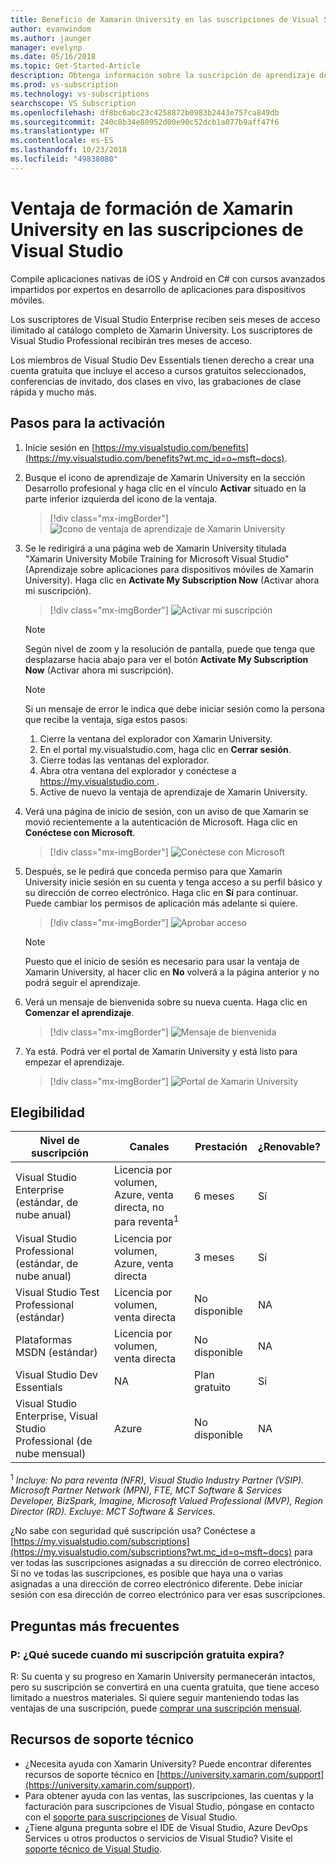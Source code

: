 ```yaml
---
title: Beneficio de Xamarin University en las suscripciones de Visual Studio | Microsoft Docs
author: evanwindom
ms.author: jaunger
manager: evelynp
ms.date: 05/16/2018
ms.topic: Get-Started-Article
description: Obtenga información sobre la suscripción de aprendizaje de Xamarin University incluida con su suscripción de Visual Studio seleccionada.
ms.prod: vs-subscription
ms.technology: vs-subscriptions
searchscope: VS Subscription
ms.openlocfilehash: df8bc6abc23c4258872b0983b2443e757ca849db
ms.sourcegitcommit: 240c8b34e80952d00e90c52dcb1a077b9aff47f6
ms.translationtype: HT
ms.contentlocale: es-ES
ms.lasthandoff: 10/23/2018
ms.locfileid: "49838080"
---
```

# <a name="xamarin-university-training-benefit-in-visual-studio-subscriptions"></a>Ventaja de formación de Xamarin University en las suscripciones de Visual Studio

Compile aplicaciones nativas de iOS y Android en C# con cursos avanzados impartidos por expertos en desarrollo de aplicaciones para dispositivos móviles.

Los suscriptores de Visual Studio Enterprise reciben seis meses de acceso ilimitado al catálogo completo de Xamarin University.  Los suscriptores de Visual Studio Professional recibirán tres meses de acceso.

Los miembros de Visual Studio Dev Essentials tienen derecho a crear una cuenta gratuita que incluye el acceso a cursos gratuitos seleccionados, conferencias de invitado, dos clases en vivo, las grabaciones de clase rápida y mucho más.


## <a name="activation-steps"></a>Pasos para la activación
1.  Inicie sesión en [https://my.visualstudio.com/benefits](https://my.visualstudio.com/benefits?wt.mc_id=o~msft~docs).
2.  Busque el icono de aprendizaje de Xamarin University en la sección Desarrollo profesional y haga clic en el vínculo **Activar** situado en la parte inferior izquierda del icono de la ventaja.
    > [!div class="mx-imgBorder"]
    > ![Icono de ventaja de aprendizaje de Xamarin University](_img/vs-xamarin/vs-xamarin-tile.png)

3.  Se le redirigirá a una página web de Xamarin University titulada "Xamarin University Mobile Training for Microsoft Visual Studio" (Aprendizaje sobre aplicaciones para dispositivos móviles de Xamarin University).  Haga clic en **Activate My Subscription Now** (Activar ahora mi suscripción).
    > [!div class="mx-imgBorder"]
    > ![Activar mi suscripción](_img/vs-xamarin/vs-xamarin-activate.png)

    > [!NOTE]
    > Según nivel de zoom y la resolución de pantalla, puede que tenga que desplazarse hacia abajo para ver el botón **Activate My Subscription Now** (Activar ahora mi suscripción).

    > [!NOTE]
    > Si un mensaje de error le indica que debe iniciar sesión como la persona que recibe la ventaja, siga estos pasos:
    > 1. Cierre la ventana del explorador con Xamarin University.
    > 2. En el portal my.visualstudio.com, haga clic en **Cerrar sesión**.
    > 3. Cierre todas las ventanas del explorador.
    > 4. Abra otra ventana del explorador y conéctese a [ https://my.visualstudio.com ](https://my.visualstudio.com).
    > 5. Active de nuevo la ventaja de aprendizaje de Xamarin University.

4.  Verá una página de inicio de sesión, con un aviso de que Xamarin se movió recientemente a la autenticación de Microsoft.  Haga clic en **Conéctese con Microsoft**.
    > [!div class="mx-imgBorder"]
    > ![Conéctese con Microsoft](_img/vs-xamarin/vs-xamarin-connect.png)

5. Después, se le pedirá que conceda permiso para que Xamarin University inicie sesión en su cuenta y tenga acceso a su perfil básico y su dirección de correo electrónico.  Haga clic en **Sí** para continuar. Puede cambiar los permisos de aplicación más adelante si quiere.
    > [!div class="mx-imgBorder"]
    > ![Aprobar acceso](_img/vs-xamarin/vs-xamarin-access.png)

    > [!NOTE]
    > Puesto que el inicio de sesión es necesario para usar la ventaja de Xamarin University, al hacer clic en **No** volverá a la página anterior y no podrá seguir el aprendizaje.


6. Verá un mensaje de bienvenida sobre su nueva cuenta.  Haga clic en **Comenzar el aprendizaje**.
    > [!div class="mx-imgBorder"]
    > ![Mensaje de bienvenida](_img/vs-xamarin/vs-xamarin-confirm.png)

7. Ya está.  Podrá ver el portal de Xamarin University y está listo para empezar el aprendizaje.
    > [!div class="mx-imgBorder"]
    > ![Portal de Xamarin University](_img/vs-xamarin/vs-xamarin-portal.png)

## <a name="eligibility"></a>Elegibilidad

| Nivel de suscripción                                                 |     Canales                                            | Prestación                                                          | ¿Renovable?    |
|--------------------------------------------------------------------|---------------------------------------------------------|------------------------------------------------------------------|---------------|
| Visual Studio Enterprise (estándar, de nube anual)   | Licencia por volumen, Azure, venta directa, no para reventa<sup>1</sup> | 6 meses       |  Sí |
| Visual Studio Professional (estándar, de nube anual) | Licencia por volumen, Azure, venta directa                                       | 3 meses       |  Sí |
| Visual Studio Test Professional (estándar)                         | Licencia por volumen, venta directa                                              | No disponible                                             |  NA        |
| Plataformas MSDN (estándar)                                          | Licencia por volumen, venta directa                                              | No disponible                                             |  NA        |
| Visual Studio Dev Essentials | NA  | Plan gratuito                                             |  Sí        |
| Visual Studio Enterprise, Visual Studio Professional (de nube mensual) | Azure                                       | No disponible                                                           |NA|

<sup>1</sup> *Incluye: No para reventa (NFR), Visual Studio Industry Partner (VSIP).  Microsoft Partner Network (MPN), FTE, MCT Software & Services Developer, BizSpark, Imagine, Microsoft Valued Professional (MVP), Region Director (RD).   Excluye: MCT Software & Services.*


¿No sabe con seguridad qué suscripción usa?  Conéctese a [https://my.visualstudio.com/subscriptions](https://my.visualstudio.com/subscriptions?wt.mc_id=o~msft~docs) para ver todas las suscripciones asignadas a su dirección de correo electrónico. Si no ve todas las suscripciones, es posible que haya una o varias asignadas a una dirección de correo electrónico diferente.  Debe iniciar sesión con esa dirección de correo electrónico para ver esas suscripciones.

## <a name="frequently-asked-questions"></a>Preguntas más frecuentes
### <a name="q--what-happens-when-my-free-subscription-expires"></a>P: ¿Qué sucede cuando mi suscripción gratuita expira?
R: Su cuenta y su progreso en Xamarin University permanecerán intactos, pero su suscripción se convertirá en una cuenta gratuita, que tiene acceso limitado a nuestros materiales. Si quiere seguir manteniendo todas las ventajas de una suscripción, puede [comprar una suscripción mensual](https://aka.ms/buy-xamarin-university).

## <a name="support-resources"></a>Recursos de soporte técnico
-  ¿Necesita ayuda con Xamarin University?  Puede encontrar diferentes recursos de soporte técnico en [https://university.xamarin.com/support](https://university.xamarin.com/support).
-  Para obtener ayuda con las ventas, las suscripciones, las cuentas y la facturación para suscripciones de Visual Studio, póngase en contacto con el [soporte para suscripciones](https://visualstudio.microsoft.com/subscriptions/support/) de Visual Studio.
-  ¿Tiene alguna pregunta sobre el IDE de Visual Studio, Azure DevOps Services u otros productos o servicios de Visual Studio?  Visite el [soporte técnico de Visual Studio](https://visualstudio.microsoft.com/support/).
